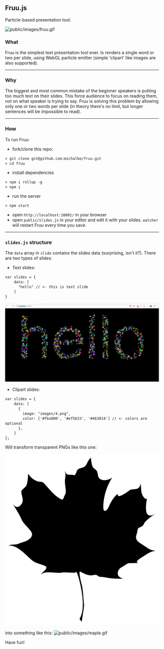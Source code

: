 Fruu.js
----
Particle-based presentation tool.

![public/images/fruu.gif](public/images/fruu.gif)


### What
Fruu is the simplest text presentation tool ever. Is renders a single word or two per slide,
using WebGL particle emitter (simple 'clipart' like images are also supported).

---
### Why
The biggest and most common mistake of the beginner speakers is putting too much text on their slides. This force audience to focus on reading them, not on what speaker is trying to say.
Fruu is solving this problem by allowing only one or two words per slide (in theory there's no limit, but longer sentences will be impossible to read).

---
### How
To run Fruu:
  - fork/clone this repo:
  ```
  > git clone git@github.com:michalbe/fruu.git
  > cd fruu
  ```

  - install dependencies
  ```
  > npm i rollup -g
  > npm i
  ```

  - run the server
  ```
  > npm start
  ```
  - open `http://localhost:10001/` in your browser
  - open `public/slides.js` in your editor and edit it with your slides. `watcher` will restart Fruu every time you save.

---
### `slides.js` structure
The `data` array in `slide` contains the slides data (surprising, isn't it?). There are two types of slides:
  - Text slides:
  ```
  var slides = {
      data: [
        "hello" // <- this is text slide
      ]
  }
  ```
  ![public/images/hello.gif](public/images/hello.gif)

  - Clipart slides:
  ```
  var slides = {
      data: [
        {
          image: "images/4.png",
          color: ['#fba900', '#ef5633', '#463014'] // <- colors are optional
        },
      ]
  };
  ```
  Will transform transparent PNGs like this one:

  ![public/images/4.png](public/images/4.png)


  into something like this:
  ![public/images/maple.gif](public/images/maple.gif)

Have fun!
